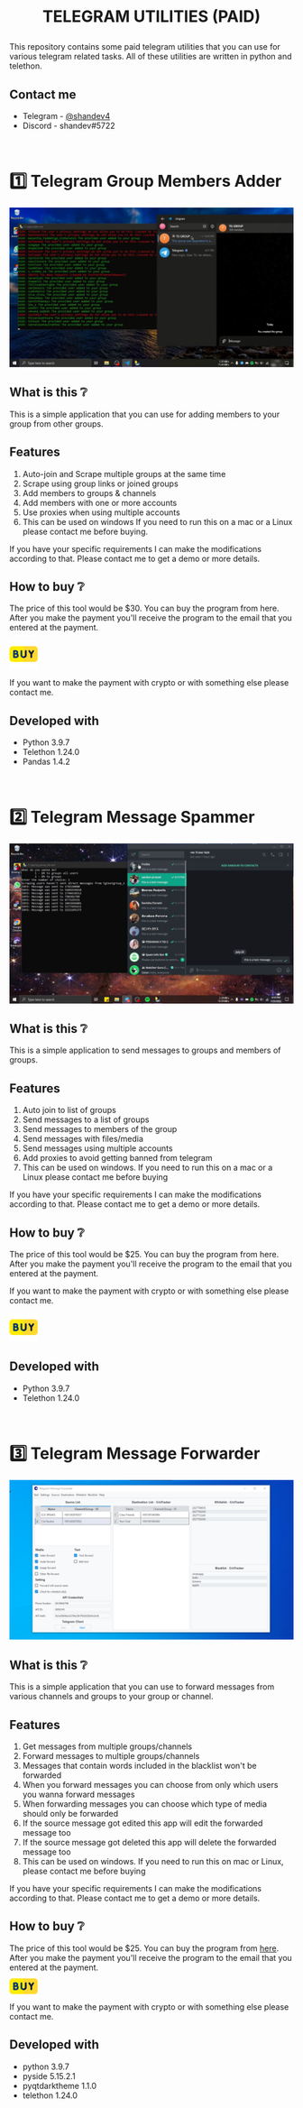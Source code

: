 # <p align='center'> TELEGRAM UTILITIES (PAID)</p>

<p> This repository contains some paid telegram utilities that you can use for various telegram related tasks. All of these utilities are written in python and telethon.</p>

## Contact me
- Telegram - [@shandev4](https://t.me/shandev4)
- Discord - shandev#5722

<br>

# 1️⃣ Telegram Group Members Adder

<img src="./assets/tg_members_adder.png" alt="tg_members_adder.png" border="0">

## What is this ❔
This is a simple application that you can use for adding members to your group from other groups.

## Features
1. Auto-join and Scrape multiple groups at the same time
2. Scrape using group links or joined groups
3. Add members to groups & channels
4. Add members with one or more accounts
5. Use proxies when using multiple accounts
6. This can be used on windows If you need to run this on a mac or a Linux please contact me before buying.

If you have your specific requirements I can make the modifications according to that. Please contact me to get a demo or more details.

## How to buy ❔
The price of this tool would be $30. You can buy the program from here. After you make the payment you'll receive the program to the email that you entered at the payment.

<a href="https://www.buymeacoffee.com/shandev4/e/96077" target="_blank"><img src="./assets/buy.png" alt="Buy" style="height: 50px !important;" ></a>

If you want to make the payment with crypto or with something else please contact me.

## Developed with
- Python 3.9.7
- Telethon 1.24.0
- Pandas 1.4.2

<br>

# 2️⃣ Telegram Message Spammer

<img src="./assets/tg_message_spammer.png" alt="tg_message_spammer.png" border="0">

## What is this ❔
This is a simple application to send messages to groups and members of groups.

## Features
1. Auto join to list of groups
2. Send messages to a list of groups
3. Send messages to members of the group
4. Send messages with files/media
5. Send messages using multiple accounts
6. Add proxies to avoid getting banned from telegram
7. This can be used on windows. If you need to run this on a mac or a Linux please contact me before buying

If you have your specific requirements I can make the modifications according to that. Please contact me to get a demo or more details.

## How to buy ❔
The price of this tool would be $25. You can buy the program from here. After you make the payment you'll receive the program to the email that you entered at the payment.

If you want to make the payment with crypto or with something else please contact me.

<a href="https://www.buymeacoffee.com/shandev4/e/94861" target="_blank"><img src="./assets/buy.png" alt="Buy" style="height: 50px !important;" ></a>

## Developed with
- Python 3.9.7
- Telethon 1.24.0

<br>

# 3️⃣ Telegram Message Forwarder

<img src="./assets/tg_message_forwarder.png" alt="tg_message_forwarder.png" border="0">

## What is this ❔
This is a simple application that you can use to forward messages from various channels and groups to your group or channel.

## Features
1. Get messages from multiple groups/channels
2. Forward messages to multiple groups/channels
3. Messages that contain words included in the blacklist won't be forwarded
4. When you forward messages you can choose from only which users you wanna forward messages
5. When forwarding messages you can choose which type of media should only be forwarded
6. If the source message got edited this app will edit the forwarded message too
7. If the source message got deleted this app will delete the forwarded message too
8. This can be used on windows. If you need to run this on mac or Linux, please contact me before buying

If you have your specific requirements I can make the modifications according to that. Please contact me to get a demo or more details.

## How to buy ❔
The price of this tool would be $25. You can buy the program from [here](https://www.buymeacoffee.com/shandev4/e/96317). After you make the payment you'll receive the program to the email that you entered at the payment.
<br>
<a href="https://www.buymeacoffee.com/shandev4/e/96317" target="_blank"><img src='./assets/buy.png' alt="buy" style="height: 50px; !important;"></a>
<br>
If you want to make the payment with crypto or with something else please contact me.

## Developed with
- python 3.9.7
- pyside 5.15.2.1
- pyqtdarktheme 1.1.0
- telethon 1.24.0
